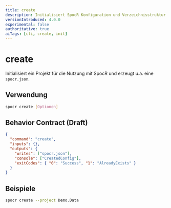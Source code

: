 ```yaml
---
title: create
description: Initialisiert SpocR Konfiguration und Verzeichnisstruktur.
versionIntroduced: 4.0.0
experimental: false
authoritative: true
aiTags: [cli, create, init]
---
```


# create

Initialisiert ein Projekt für die Nutzung mit SpocR und erzeugt u.a. eine `spocr.json`.

## Verwendung

```bash
spocr create [Optionen]
```

## Behavior Contract (Draft)

```json
{
  "command": "create",
  "inputs": {},
  "outputs": {
    "writes": ["spocr.json"],
    "console": ["CreatedConfig"],
    "exitCodes": { "0": "Success", "1": "AlreadyExists" }
  }
}
```

## Beispiele

```bash
spocr create --project Demo.Data
```
